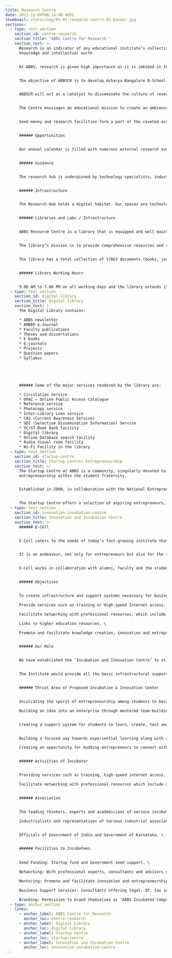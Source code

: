 ```yaml
---
title: Research Centre
date: 2021-12-04T06:14:40.465Z
thumbnail: static/img/05-01-research-centre-01-banner.jpg
sections:
  - type: text_section
    section_id: centre-research
    section_title: "ABBS Centre for Research "
    section_text: >-
      Research is an indicator of any educational institute’s collective
      knowledge and intellectual worth.  


      At ABBS, research is given high importance as it is imbibed in the vision of the institute. ABBS has established the ABBS Centre for Research (ABBSCR).  


      The objective of ABBSCR is to develop Acharya Bangalore B-School as a ‘Centre of Excellence’ to carry out research in all the programs offered by ABBS.  


      ABBSCR will act as a catalyst to disseminate the culture of research among the faculty and students of the institute, infusing inspiration into academic delivery. 


      The Centre envisages an educational mission to create an ambience for research through knowledge synthesis and dissemination. The ABBSCR offers infrastructure, technology and guidance to faculty, students and doctoral candidates through various stages of research. 


      Seed money and research facilities form a part of the coveted ecosystem that is built around approved projects. ABBS encourages faculty to present their research findings on global pedestals and offers incentives to those who do. We finance conference costs, reward authors of recognised research papers and provide a sabbatical policy to accommodate research requirements. 


      ###### Opportunities 


      Our annual calendar is filled with numerous external research events, symposiums and conclaves that serve to showcase in-house research activities. These events also promote partnerships and alliances with other institutions in the research realm. 


      ###### Guidance 


      The research hub is underpinned by technology specialists, industry partners, associate researchers, faculty members, research staff and postgraduate students. 


      ###### Infrastructure 


      The Research Hub holds a digital habitat. Our spaces are technology-driven, allowing for in-depth programme-backed research.


      ###### Libraries and Labs / Infrastructure  


      ABBS Resource Centre is a library that is equipped and well maintained. We have a comprehensive collection of books related to management sciences, pure sciences, and other allied subjects to meet the present and future needs of its students and faculty.  


      The library’s mission is to provide comprehensive resources and services in support of the teaching, learning, and research needs of the college community.  


      The library has a total collection of 17863 documents (books, journals, projects and back volumes of journals, etc.), 68 print journals, 12 newspapers, 1,50,000+ E-books, and access to more than 15000+ e-journals through online databases, etc.  


      ###### Library Working Hours 


      9.00 AM to 7.00 PM on all working days and the library extends its working hours during exams.
  - type: text_section
    section_id: digital-library
    section_title: Digital library
    section_text: |-
      The Digital Library contains: 

      * ABBS newsletter 
      * AMBER e-Journal 
      * Faculty publications 
      * Theses and dissertations 
      * E-books 
      * E-journals 
      * Projects 
      * Question papers 
      * Syllabus 





      ###### Some of the major services rendered by the library are: 

      * Circulation Service 
      * OPAC – Online Public Access Catalogue 
      * Reference service 
      * Photocopy service 
      * Inter-Library Loan service 
      * CAS (Current Awareness Service) 
      * SDI (Selective Dissemination Information) Service 
      * SC/ST Book Bank facility 
      * Digital library 
      * Online Database search facility 
      * Audio Visual room facility 
      * Wi-Fi Facility in the library
  - type: text_section
    section_id: startup-centre
    section_title: Startup Centre/ Entrepreneurship
    section_text: >-
      The Startup Centre at ABBS is a community, singularly devoted to promoting
      entrepreneurship within the student fraternity. 


      Established in 2008, in collaboration with the National Entrepreneurship Network and Enactus, the Startup Centre has sparked an entrepreneurial revolution at ABBS. 


      The Startup Centre offers a selection of aspiring entrepreneurs, seed capital, infrastructure, mentorship, legal support and technical expertise. The cell has seen the genesis of more than 20 student-led startups since its birth, with 3 having been incubated in-house.
  - type: text_section
    section_id: innovation-incubation-centre
    section_title: Innovation and Incubation Centre
    section_text: >-
      ###### E-Cell 


      E-Cell caters to the needs of today’s fast-growing institute that aims to promote entrepreneurship among the students of ABBS and teach students how to manage market strategies. 


      It is an endeavour, not only for entrepreneurs but also for the students who desire to have a better professional persona.  


      E-Cell works in collaboration with alumni, faculty and the student’s committee. 


      ###### Objectives  


      To create infrastructure and support systems necessary for business incubation activities. \

      Provide services such as training or High-speed Internet access. \

      Facilitate networking with professional resources, which include mentors, experts, consultants and advisors for the incubated companies. \

      Links to higher education resources. \

      Promote and facilitate knowledge creation, innovation and entrepreneurship activities. 


      ###### Our Role 


      We have established the ‘Incubation and Innovation Centre’ to stir up the startup ecosystem in the institute. 


      The Institute would provide all the basic infrastructural support i.e. Office space, meeting room, platform to do networking, management assistance and other support services specific to incubators. 


      ###### Thrust Area of Proposed Incubation & Innovation Center 


      Inculcating the spirit of entrepreneurship among students to become independent. \

      Building an idea into an enterprise through mentored team-building efforts for startups incubated. 


      Creating a support system for students to learn, create, test and validate to bring their ideas into reality. 


      Building a focused way towards experiential learning along with classroom sessions. \

      Creating an opportunity for budding entrepreneurs to connect with industry experts to get real-time support. 


      ###### Activities of Incubator 


      Providing services such as training, high-speed internet access. \

      Facilitate networking with professional resources which include mentors, experts, consultants and advisors for the incubated companies. 


      ###### Association 


      The leading thinkers, experts and academicians of various incubators in the country. \

      Industrialists and representatives of various industrial associations, research and academic institutions. 


      Officials of Government of India and Government of Karnataka. \


      ###### Facilities to Incubatees.

      
      Seed Funding: Startup fund and Government seed support. \

      Networking: With professional experts, consultants and advisors of incubated companies. \

      Mentoring: Promote and facilitate innovation and entrepreneurship activities. \

      Business Support Services: Consultants offering legal, IP, tax services. \

      Branding: Permission to brand themselves as ‘ABBS Incubated Company’.
  - type: anchor_section
    links:
      - anchor_label: ABBS Centre for Research
        anchor_loc: centre-research
      - anchor_label: Digital Library
        anchor_loc: digital-library
      - anchor_label: Startup Centre
        anchor_loc: startup-centre
      - anchor_label: Innovation and Incubation Centre
        anchor_loc: innovation-incubation-centre
---
```

